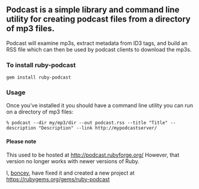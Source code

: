 ## Podcast is a simple library and command line utility for creating podcast files from a directory of mp3 files.
Podcast will examine mp3s, extract metadata from ID3 tags, and build an RSS file which can then be used by podcast clients to download the mp3s.

### To install ruby-podcast

    gem install ruby-podcast

### Usage

Once you've installed it you should have a 
command line utility you can run on a directory of mp3 files:

    % podcast --dir my/mp3/dir --out podcast.rss --title "Title" --description "Description" --link http://mypodcastserver/

#### Please note
This used to be hosted at http://podcast.rubyforge.org/
However, that version no longer works with newer versions of Ruby.

I, [boncey](https://github.com/boncey), have fixed it and created a new project at https://rubygems.org/gems/ruby-podcast
